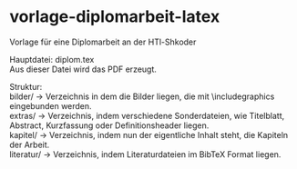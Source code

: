 # vorlage-diplomarbeit-latex
Vorlage für eine Diplomarbeit an der HTl-Shkoder

Hauptdatei: diplom.tex <br>
Aus dieser Datei wird das PDF erzeugt.

Struktur: <br>
bilder/ -> Verzeichnis in dem die Bilder liegen, die mit \includegraphics eingebunden werden. <br>
extras/	-> Verzeichnis, indem verschiedene Sonderdateien, wie Titelblatt, Abstract, Kurzfassung oder Definitionsheader liegen. <br>
kapitel/ -> Verzeichnis, indem nun der eigentliche Inhalt steht, die Kapiteln der Arbeit. <br>
literatur/ -> Verzeichnis, indem Literaturdateien im BibTeX Format liegen. <br>

